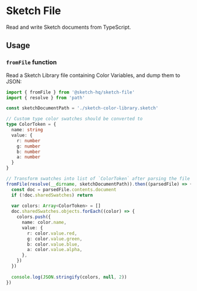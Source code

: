 # Sketch File

Read and write Sketch documents from TypeScript.

## Usage

### `fromFile` function

Read a Sketch Library file containing Color Variables, and dump them to JSON:

```ts
import { fromFile } from '@sketch-hq/sketch-file'
import { resolve } from 'path'

const sketchDocumentPath = './sketch-color-library.sketch'

// Custom type color swatches should be converted to
type ColorToken = {
  name: string
  value: {
    r: number
    g: number
    b: number
    a: number
  }
}

// Transform swatches into list of `ColorToken` after parsing the file successfully
fromFile(resolve(__dirname, sketchDocumentPath)).then((parsedFile) => {
  const doc = parsedFile.contents.document
  if (!doc.sharedSwatches) return
  
  var colors: Array<ColorToken> = []
  doc.sharedSwatches.objects.forEach((color) => {
    colors.push({
      name: color.name,
      value: {
        r: color.value.red,
        g: color.value.green,
        b: color.value.blue,
        a: color.value.alpha,
      },
    })
  })
  
  console.log(JSON.stringify(colors, null, 2))
})
```
